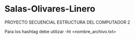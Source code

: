 # Salas-Olivares-Linero
PROYECTO SECUENCIAL ESTRUCTURA DEL COMPUTADOR 2

Para los hashtag debe utilizar -ht <nombre_archivo.txt>

